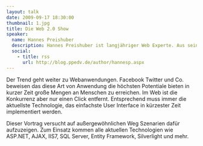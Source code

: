 ```yaml
---
layout: talk
date: 2009-09-17 18:30:00
thumbnail: 1.jpg
title: Die Web 2.0 Show
speaker:
  name: Hannes Preishuber
  description: Hannes Preishuber ist langjähriger Web Experte. Aus seiner Feder stammen Bücher von ASP bis zu ASP.NET. Microsoft honorierte sein Community Engagement mit dem ASP.NET MVP Titel. Heute liegt sein Focus auf Silverlight. In diesem Gebiet gehört er zu den Silverlight Insidern. Hauptberuflich führt er die Geschäfte der ppedv AG einem Microsoft fokussierten Unternehmen mit 45 Mitarbeitern und 10 Standorten.
  social:
    - title: rss
      url: http://blog.ppedv.de/author/hannesp.aspx
---
```

Der Trend geht weiter zu Webanwendungen. Facebook Twitter und Co. beweisen das diese Art von Anwendung die höchsten Potentiale bieten in kurzer Zeit große Mengen an Menschen zu erreichen. Im Web ist die Konkurrenz aber nur einen Click entfernt. Entsprechend muss immer die aktuellste Technologie, das einfachste User Interface in kürzester Zeit implementiert werden.

Dieser Vortrag versucht auf außergewöhnlichen Weg Szenarien dafür aufzuzeigen. Zum Einsatz kommen alle aktuellen Technologien wie ASP.NET, AJAX, IIS7, SQL Server, Entity Framework, Silverlight und mehr.